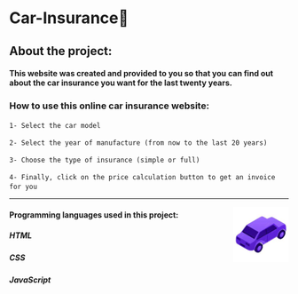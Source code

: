 # Car-Insurance🚗

## About the project:
  
#### This website was created and provided to you so that you can find out about the car insurance you want for the last twenty years.

### How to use this online car insurance website:

`1- Select the car model`

`2- Select the year of manufacture (from now to the last 20 years)`

`3- Choose the type of insurance (simple or full)`

`4- Finally, click on the price calculation button to get an invoice for you`

---
<img align="right" width="100px" src="img/calogo.jfif">

#### Programming languages ​​used in this project:
##### HTML
##### CSS 
##### JavaScript
